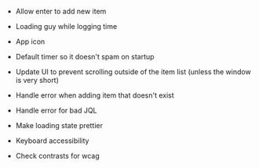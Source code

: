 * Allow enter to add new item
* Loading guy while logging time
* App icon
* Default timer so it doesn't spam on startup

* Update UI to prevent scrolling outside of the item list (unless the window is very short)
* Handle error when adding item that doesn't exist
* Handle error for bad JQL
* Make loading state prettier
* Keyboard accessibility
* Check contrasts for wcag